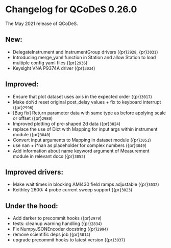 # Changelog for QCoDeS 0.26.0

The May 2021 release of QCoDeS.

## New:

- DelegateInstrument and InstrumentGroup drivers ({pr}`2928`, {pr}`3031`)
- Introducing merge_yaml function in Station and allow Station to load
  multiple config yaml files ({pr}`2936`)
- Keysight VNA P9374A driver ({pr}`3034`)

## Improved:

- Ensure that plot dataset uses axis in the expected order ({pr}`3017`)
- Make doNd reset original post_delay values + fix to keyboard interrupt ({pr}`2996`)
- \[Bug fix\] Return parameter data with same type as before applying scale or
  offset ({pr}`2980`)
- Improved plotting of pre-shaped 2d data ({pr}`3024`)
- replace the use of Dict with Mapping for input args within instrument
  module ({pr}`3040`)
- Convert input arguments to Mapping in dataset module ({pr}`3051`)
- use nan + i\*nan as placeholder for complex numbers ({pr}`3049`)
- Add information about name keyword argument of Measurement module in
  relevant docs ({pr}`3052`)

## Improved drivers:

- Make wait times in blocking AMI430 field ramps adjustable ({pr}`3032`)
- Keithley 2600: 4 probe current sweep support ({pr}`3023`)

## Under the hood:

- Add darker to precommit hooks ({pr}`2979`)
- tests: cleanup warning handling ({pr}`2834`)
- Fix NumpyJSONEncoder docstring ({pr}`2994`)
- remove scientific deps job ({pr}`3014`)
- upgrade precommit hooks to latest version ({pr}`3037`)
